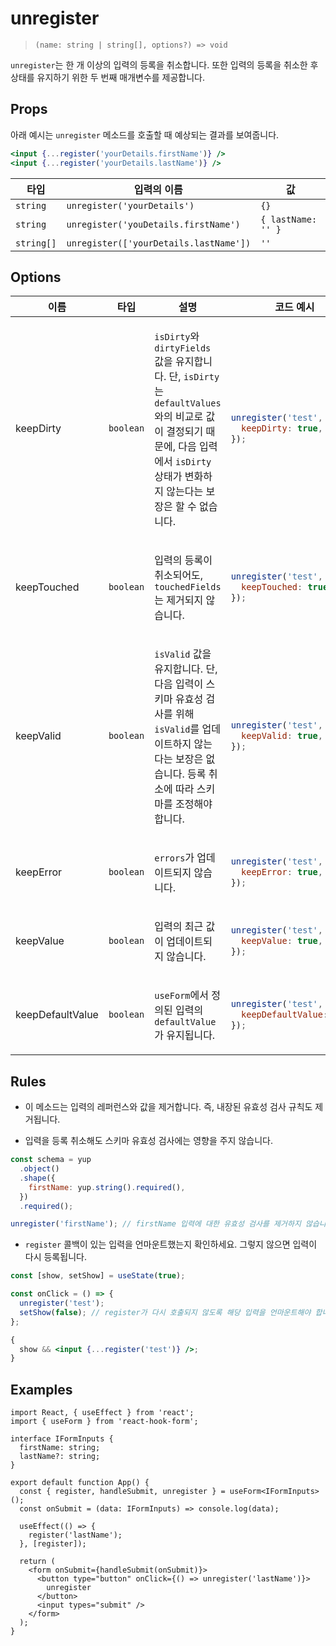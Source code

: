 # unregister

> `(name: string | string[], options?) => void`

`unregister`는 한 개 이상의 입력의 등록을 취소합니다. 또한 입력의 등록을 취소한 후 상태를 유지하기 위한 두 번째 매개변수를 제공합니다.

## Props

아래 예시는 `unregister` 메소드를 호출할 때 예상되는 결과를 보여줍니다.

```jsx
<input {...register('yourDetails.firstName')} />
<input {...register('yourDetails.lastName')} />
```

| 타입       | 입력의 이름                            | 값                 |
| ---------- | -------------------------------------- | ------------------ |
| `string`   | `unregister('yourDetails')`            | `{}`               |
| `string`   | `unregister('youDetails.firstName')`   | `{ lastName: '' }` |
| `string[]` | `unregister(['yourDetails.lastName'])` | `''`               |

## Options

<table>
<thead>
<tr>
<th>이름</th>
<th>타입</th>
<th>설명</th>
<th>코드 예시</th>
</tr>
</thead>
<tbody>
<tr>
<td>keepDirty</td>
<td>

`boolean`

</td>
<td>

`isDirty`와 `dirtyFields` 값을 유지합니다. 단, `isDirty`는 `defaultValues`와의 비교로 값이 결정되기 때문에, 다음 입력에서 `isDirty` 상태가 변화하지 않는다는 보장은 할 수 없습니다.

</td>
<td>

```js
unregister('test', {
  keepDirty: true,
});
```

</td>
</tr>
<tr>
<td>keepTouched</td>
<td>

`boolean`

</td>
<td>

입력의 등록이 취소되어도, `touchedFields`는 제거되지 않습니다.

</td>
<td>

```js
unregister('test', {
  keepTouched: true,
});
```

</td>
</tr>
<tr>
<td>keepValid</td>
<td>

`boolean`

</td>
<td>

`isValid` 값을 유지합니다. 단, 다음 입력이 스키마 유효성 검사를 위해 `isValid`를 업데이트하지 않는다는 보장은 없습니다. 등록 취소에 따라 스키마를 조정해야 합니다.

</td>
<td>

```js
unregister('test', {
  keepValid: true,
});
```

</td>
</tr>
<tr>
<td>keepError</td>
<td>

`boolean`

</td>
<td>

`errors`가 업데이트되지 않습니다.

</td>
<td>

```js
unregister('test', {
  keepError: true,
});
```

</td>
</tr>
<tr>
<td>keepValue</td>
<td>

`boolean`

</td>
<td>

입력의 최근 값이 업데이트되지 않습니다.

</td>
<td>

```js
unregister('test', {
  keepValue: true,
});
```

</td>
</tr>
<tr>
<td>keepDefaultValue</td>
<td>

`boolean`

</td>
<td>

`useForm`에서 정의된 입력의 `defaultValue`가 유지됩니다.

</td>
<td>

```js
unregister('test', {
  keepDefaultValue: true,
});
```

</td>
</tr>
</tbody>
</table>

## Rules

- 이 메소드는 입력의 레퍼런스와 값을 제거합니다. 즉, 내장된 유효성 검사 규칙도 제거됩니다.

- 입력을 등록 취소해도 스키마 유효성 검사에는 영향을 주지 않습니다.

```jsx
const schema = yup
  .object()
  .shape({
    firstName: yup.string().required(),
  })
  .required();

unregister('firstName'); // firstName 입력에 대한 유효성 검사를 제거하지 않습니다.
```

- `register` 콜백이 있는 입력을 언마운트했는지 확인하세요. 그렇지 않으면 입력이 다시 등록됩니다.

```jsx
const [show, setShow] = useState(true);

const onClick = () => {
  unregister('test');
  setShow(false); // register가 다시 호출되지 않도록 해당 입력을 언마운트해야 합니다.
};

{
  show && <input {...register('test')} />;
}
```

## Examples

```tsx
import React, { useEffect } from 'react';
import { useForm } from 'react-hook-form';

interface IFormInputs {
  firstName: string;
  lastName?: string;
}

export default function App() {
  const { register, handleSubmit, unregister } = useForm<IFormInputs>();
  const onSubmit = (data: IFormInputs) => console.log(data);

  useEffect(() => {
    register('lastName');
  }, [register]);

  return (
    <form onSubmit={handleSubmit(onSubmit)}>
      <button type="button" onClick={() => unregister('lastName')}>
        unregister
      </button>
      <input types="submit" />
    </form>
  );
}
```
